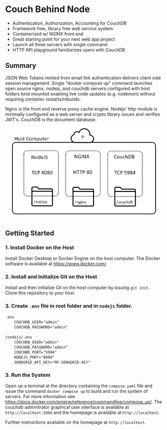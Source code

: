 # Couch Behind Node
 - Authentication, Authorization, Accounting for CouchDB
 - Framework free, library free web service system 
 - Containerized w/ NGINX front end
 - Great starting point for your next web app project
 - Launch all three servers with single command
 - HTTP API playground familiarizes users with CouchDB

## Summary
JSON Web Tokens minted from email link authentication delivers client side session management. Single "docker compose up" command launches open source nginx, nodejs, and couchdb servers configured with host folders bind mounted enabling live code updates (e.g. nodemon) without requiring container restarts/rebuilds.

Nginx is the front end reverse proxy cache engine. Nodejs' http module is minimally configured as a web server and crypto library issues and verifies JWT's. CouchDB is the document database.

![image](./nodejs/public/media/topology.png)

## Getting Started

### 1. Install Docker on the Host
Install Docker Desktop or Docker Engine on the host computer. The Docker software is available at https://www.docker.com/.

### 2. Install and Initialize Git on the Host
Install and then initialize Git on the host computer by issuing `git init`. Clone this repository to your host.

### 3. Create `.env` file in root folder and in `nodejs` folder.

```
.env
	COUCHDB_USER="admin"
	COUCHDB_PASSWORD="admin"

/nodejs/.env
	COUCHDB_USER="admin"
	COUCHDB_PASSWORD="admin"
	COUCHBD_PORT="5984"
	NODEJS_PORT="8080"
	SENDGRID_API_KEY="MY.SENGGRID.KEY"
```
### 3. Run the System
Open up a terminal at the directory containing the `compose.yaml` file and issue the command `docker compose up` to build and run the system of servers. For more information see https://docs.docker.com/engine/reference/commandline/compose_up/. The couchdb adminitrator graphical user interface is available at `http://localhost:5984` and the homepage is available at `http://localhost`.

Further instructions available on the homepage at `http://localhost`.